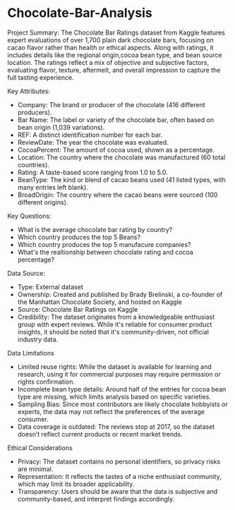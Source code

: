# Chocolate-Bar-Analysis
Project Summary:
The Chocolate Bar Ratings dataset from Kaggle features expert evaluations of over 1,700 plain dark chocolate bars, focusing on cacao flavor rather than health or ethical aspects. Along with ratings, it includes details like the regional origin,cocoa bean type, and bean source location. The ratings reflect a mix of objective and subjective factors, evaluating flavor, texture, aftermelt, and overall impression to capture the full tasting experience.

Key Attributes: 
  - Company: The brand or producer of the chocolate (416 different producers).
  - Bar Name: The label or variety of the chocolate bar, often based on bean origin (1,039 variations).
  - REF: A distinct identification number for each bar.
  - ReviewDate: The year the chocolate was evaluated.
  - CocoaPercent: The amount of cocoa used, shown as a percentage.
  - Location: The country where the chocolate was manufactured (60 total countries).
  - Rating: A taste-based score ranging from 1.0 to 5.0.
  - BeanType: The kind or blend of cacao beans used (41 listed types, with many entries left blank).
  - BroadOrigin: The country where the cacao beans were sourced (100 different origins).

    
Key Questions:
  - What is the average chocolate bar rating by country?
  - Which country produces the top 5 Beans?
  - Which country produces the top 5 manufacure companies?
  - What's the realtionship between chocolate rating and cocoa percentage?

    
Data Source:
  - Type: External dataset
  - Ownership: Created and published by Brady Brelinski, a co-founder of the Manhattan Chocolate Society, and hosted on Kaggle
  - Source: Chocolate Bar Ratings on Kaggle
  - Credibility: The dataset originates from a knowledgeable enthusiast group with expert reviews. While it's reliable for consumer product insights, it should be noted that it's community-driven, not official industry data.

    
Data Limitations
  - Limited reuse rights: While the dataset is available for learning and research, using it for commercial purposes may require permission or rights confirmation.
  - Incomplete bean type details: Around half of the entries for cocoa bean type are missing, which limits analysis based on specific varieties.
  - Sampling Bias: Since most contributors are likely chocolate hobbyists or experts, the data may not reflect the preferences of the average consumer.
  - Data coverage is outdated: The reviews stop at 2017, so the dataset doesn’t reflect current products or recent market trends.

    
Ethical Considerations
  - Privacy: The dataset contains no personal identifiers, so privacy risks are minimal.
  - Representation: It reflects the tastes of a niche enthusiast community, which may limit its broader applicability.
  - Transparency: Users should be aware that the data is subjective and community-based, and interpret findings accordingly.
